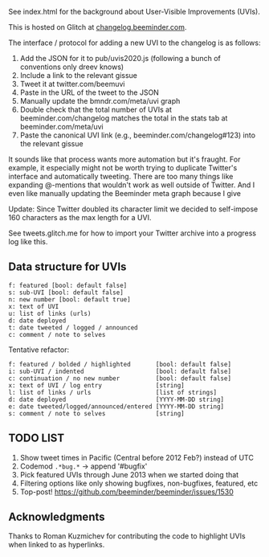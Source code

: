 See index.html for the background about User-Visible Improvements (UVIs).

This is hosted on Glitch at [changelog.beeminder.com](https://changelog.beeminder.com ).

The interface / protocol for adding a new UVI to the changelog is as follows:

1. Add the JSON for it to pub/uvis2020.js (following a bunch of conventions only dreev knows)
2. Include a link to the relevant gissue
3. Tweet it at twitter.com/beemuvi
4. Paste in the URL of the tweet to the JSON
5. Manually update the bmndr.com/meta/uvi graph
6. Double check that the total number of UVIs at beeminder.com/changelog matches the total in the stats tab at beeminder.com/meta/uvi
7. Paste the canonical UVI link (e.g., beeminder.com/changelog#123) into the relevant gissue

It sounds like that process wants more automation but it's fraught.
For example, it especially might not be worth trying to duplicate Twitter's interface and automatically tweeting. 
There are too many things like expanding @-mentions that wouldn't work as well outside of Twitter.
And I even like manually updating the Beeminder meta graph because I give 

Update: Since Twitter doubled its character limit we decided to self-impose 160 characters as the max length for a UVI.

See tweets.glitch.me for how to import your Twitter archive into a progress log like this.

## Data structure for UVIs

```
f: featured [bool: default false]
s: sub-UVI [bool: default false]
n: new number [bool: default true]
x: text of UVI
u: list of links (urls)
d: date deployed
t: date tweeted / logged / announced
c: comment / note to selves
```

Tentative refactor:

```
f: featured / bolded / highlighted       [bool: default false]
i: sub-UVI / indented                    [bool: default false]
c: continuation / no new number          [bool: default false]
x: text of UVI / log entry               [string]
l: list of links / urls                  [list of strings]
d: date deployed                         [YYYY-MM-DD string]
e: date tweeted/logged/announced/entered [YYYY-MM-DD string]
s: comment / note to selves              [string]
```

## TODO LIST

1. Show tweet times in Pacific (Central before 2012 Feb?) instead of UTC
1. Codemod `.*bug.*` -> append '#bugfix'
1. Pick featured UVIs through June 2013 when we started doing that
1. Filtering options like only showing bugfixes, non-bugfixes, featured, etc
1. Top-post! https://github.com/beeminder/beeminder/issues/1530

## Acknowledgments

Thanks to Roman Kuzmichev for contributing the code to highlight UVIs when linked to as hyperlinks.
